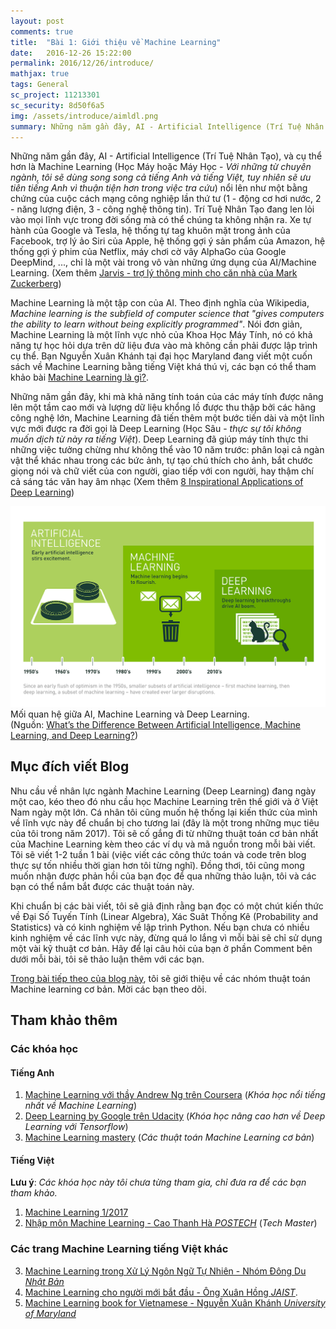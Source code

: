 ```yaml
---
layout: post
comments: true
title:  "Bài 1: Giới thiệu về Machine Learning"
date:   2016-12-26 15:22:00
permalink: 2016/12/26/introduce/
mathjax: true
tags: General
sc_project: 11213301
sc_security: 8d50f6a5
img: /assets/introduce/aimldl.png
summary: Những năm gần đây, AI - Artificial Intelligence (Trí Tuệ Nhân Tạo), và cụ thể hơn là Machine Learning nổi lên 
---
```



Những năm gần đây, AI - Artificial Intelligence (Trí Tuệ Nhân Tạo), và cụ thể hơn là Machine Learning (Học Máy hoặc Máy Học - _Với những từ chuyên ngành, tôi sẽ dùng song song cả tiếng Anh và tiếng Việt, tuy nhiên sẽ ưu tiên tiếng Anh vì thuận tiện hơn trong việc tra cứu_) nổi lên như một bằng chứng của cuộc cách mạng công nghiệp lần thứ tư (1 - động cơ hơi nước, 2 - năng lượng điện, 3 - công nghệ thông tin). Trí Tuệ Nhân Tạo đang len lỏi vào mọi lĩnh vực trong đời sống mà có thể chúng ta không nhận ra. Xe tự hành của Google và Tesla, hệ thống tự tag khuôn mặt trong ảnh của Facebook, trợ lý ảo Siri của Apple, hệ thống gợi ý sản phẩm của Amazon, hệ thống gợi ý phim của Netflix, máy chơi cờ vây AlphaGo của Google DeepMind, ..., chỉ là một vài trong vô vàn những ứng dụng của AI/Machine Learning. (Xem thêm [Jarvis - trợ lý thông minh cho căn nhà của Mark Zuckerberg](https://www.facebook.com/zuck/posts/10103351073024591))

Machine Learning là một tập con của AI. Theo định nghĩa của Wikipedia, _Machine learning is the subfield of computer science that "gives computers the ability to learn without being explicitly programmed"_. Nói đơn giản, Machine Learning là một lĩnh vực nhỏ của Khoa Học Máy Tính, nó có khả năng tự học hỏi dựa trên dữ liệu đưa vào mà không cần phải được lập trình cụ thể. Bạn Nguyễn Xuân Khánh tại đại học Maryland đang viết một cuốn sách về Machine Learning bằng tiếng Việt khá thú vị, các bạn có thể tham khảo bài [Machine Learning là gì?](https://ml-book-vn.khanhxnguyen.com/intro.html).

Những năm gần đây, khi mà khả năng tính toán của các máy tính được nâng lên một tầm cao mới và lượng dữ liệu khổng lồ được thu thập bởi các hãng công nghệ lớn, Machine Learning đã tiến thêm một bước tiến dài và một lĩnh vực mới được ra đời gọi là Deep Learning (Học Sâu - _thực sự tôi không muốn dịch từ này ra tiếng Việt_). Deep Learning đã giúp máy tính thực thi những việc tưởng chừng như không thể vào 10 năm trước: phân loại cả ngàn vật thể khác nhau trong các bức ảnh, tự tạo chú thích cho ảnh, bắt chước giọng nói và chữ viết của con người, giao tiếp với con người, hay thậm chí cả sáng tác văn hay âm nhạc (Xem thêm [8 Inspirational Applications of Deep Learning](http://machinelearningmastery.com/inspirational-applications-deep-learning/))


<div class="imgcap">
<div >
    <a href = "/2016/12/26/introduce/">
    <img src="/assets/introduce/aimldl.png" width = "800"></a>
    <!-- <img src="/assets/rl/mdp.png" height="206"> -->
</div>
<div class="thecap">Mối quan hệ giữa AI, Machine Learning và Deep Learning. <br> (Nguồn: <a href="https://blogs.nvidia.com/blog/2016/07/29/whats-difference-artificial-intelligence-machine-learning-deep-learning-ai/">What’s the Difference Between Artificial Intelligence, Machine Learning, and Deep Learning?</a>)</div>
</div>
<!-- <div style="display:inline-block">
    <img src="/assets/introduce/aimldl.png">
</div>
 -->




## Mục đích viết Blog
Nhu cầu về nhân lực ngành Machine Learning (Deep Learning) đang ngày một cao, kéo theo đó nhu cầu học Machine Learning trên thế giới và ở Việt Nam ngày một lớn. Cá nhân tôi cũng muốn hệ thống lại kiến thức của mình về lĩnh vực này để chuẩn bị cho tương lai (đây là một trong những mục tiêu của tôi trong năm 2017). Tôi sẽ cố gắng đi từ những thuật toán cơ bản nhất của Machine Learning kèm theo các ví dụ và mã nguồn trong mỗi bài viết. Tôi sẽ viết 1-2 tuần 1 bài (việc viết các công thức toán và code trên blog thực sự tốn nhiều thời gian hơn tôi từng nghĩ). Đồng thơi, tôi cũng mong muốn nhận được phản hồi của bạn đọc để qua những thảo luận, tôi và các bạn có thể nắm bắt được các thuật toán này. 

Khi chuẩn bị các bài viết, tôi sẽ giả định rằng bạn đọc có một chút kiến thức về Đại Số Tuyến Tính (Linear Algebra), Xác Suât Thống Kê (Probability and Statistics) và có kinh nghiệm về lập trình Python. Nếu bạn chưa có nhiều kinh nghiệm về các lĩnh vực này, đừng quá lo lắng vì mỗi bài sẽ chỉ sử dụng một vài kỹ thuật cơ bản. Hãy để lại câu hỏi của bạn ở phần Comment bên dưới mỗi bài, tôi sẽ thảo luận thêm với các bạn.

[Trong bài tiếp theo của blog này](/2016/12/27/categories/), tôi sẽ giới thiệu về các nhóm thuật toán Machine learning cơ bản. Mời các bạn theo dõi. 

## Tham khảo thêm

### Các khóa học

#### Tiếng Anh
1. [Machine Learning với thầy Andrew Ng trên Coursera](https://www.coursera.org/learn/machine-learning) (_Khóa học nổi tiếng nhất về Machine Learning_)
2. [Deep Learning by Google trên Udacity](https://www.udacity.com/course/deep-learning--ud730) (_Khóa học nâng cao hơn về Deep Learning với Tensorflow_)
3. [Machine Learning mastery](http://machinelearningmastery.com/) (_Các thuật toán Machine Learning cơ bản_)

#### Tiếng Việt 
**Lưu ý**: _Các khóa học này tôi chưa từng tham gia, chỉ đưa ra để các bạn tham khảo._

1. [Machine Learning 1/2017](http://tuanvannguyen.blogspot.com/2016/12/cap-nhat-khoa-hoc-ve-machine-learning.html)
2. [Nhập môn Machine Learning - Cao Thanh Hà _POSTECH_](https://techmaster.vn/khoa-hoc/25511/machine-learning-co-ban) (_Tech Master_)

### Các trang Machine Learning tiếng Việt khác
3. [Machine Learning trong Xử Lý Ngôn Ngữ Tự Nhiên - Nhóm Đông Du _Nhật Bản_](http://viet.jnlp.org/kien-thuc-co-ban-ve-xu-ly-ngon-ngu-tu-nhien/machine-learning-trong-nlp)
4. [Machine Learning cho người mới bắt đầu - Ông Xuân Hồng _JAIST_](https://ongxuanhong.wordpress.com/). 
5. [Machine Learning book for Vietnamese - Nguyễn Xuân Khánh _University of Maryland_](https://ml-book-vn.khanhxnguyen.com/)


